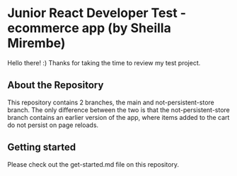 # Junior React Developer Test - ecommerce app (by Sheilla Mirembe)

Hello there! :)  Thanks for taking the time to review my test project.


## About the Repository
This repository contains 2 branches, the main and not-persistent-store branch.
The only difference between the two is that the not-persistent-store branch contains an earlier version of the app, where items added to the cart do not persist on page reloads. 

## Getting started
Please check out the get-started.md file on this repository.